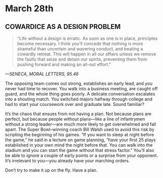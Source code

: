 # March 28th
## COWARDICE AS A DESIGN PROBLEM

> “Life without a design is erratic. As soon as one is in place, principles become necessary. I think you’ll concede that nothing is more shameful than uncertain and wavering conduct, and beating a cowardly retreat. This will happen in all our affairs unless we remove the faults that seize and detain our spirits, preventing them from pushing forward and making an all-out effort.”

*—SENECA, MORAL LETTERS, 95.46*

The opposing team comes out strong, establishes an early lead, and you never had time to recover. You walk into a business meeting, are caught off guard, and the whole thing goes poorly. A delicate conversation escalates into a shouting match. You switched majors halfway through college and had to start your coursework over and graduate late. Sound familiar?

It’s the chaos that ensues from not having a plan. Not because plans are perfect, but because people without plans—like a line of infantrymen without a strong leader—are much more likely to get overwhelmed and fall apart. The Super Bowl–winning coach Bill Walsh used to avoid this risk by scripting the beginning of his games. “If you want to sleep at night before the game,” he said in a lecture on game planning, “have your first 25 plays established in your own mind the night before that. You can walk into the stadium and you can start the game without that stress factor.” You’ll also be able to ignore a couple of early points or a surprise from your opponent. It’s irrelevant to you—you already have your marching orders.

Don’t try to make it up on the fly. Have a plan.

